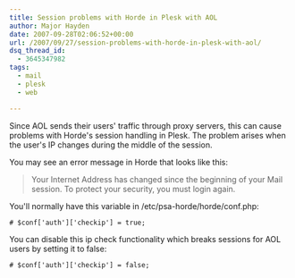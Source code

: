 ```yaml
---
title: Session problems with Horde in Plesk with AOL
author: Major Hayden
date: 2007-09-28T02:06:52+00:00
url: /2007/09/27/session-problems-with-horde-in-plesk-with-aol/
dsq_thread_id:
  - 3645347982
tags:
  - mail
  - plesk
  - web

---
```

Since AOL sends their users' traffic through proxy servers, this can cause problems with Horde's session handling in Plesk. The problem arises when the user's IP changes during the middle of the session.

You may see an error message in Horde that looks like this:

> Your Internet Address has changed since the beginning of your Mail session. To protect your security, you must login again.

You'll normally have this variable in /etc/psa-horde/horde/conf.php:

`# $conf['auth']['checkip'] = true;`

You can disable this ip check functionality which breaks sessions for AOL users by setting it to false:

`# $conf['auth']['checkip'] = false;`
